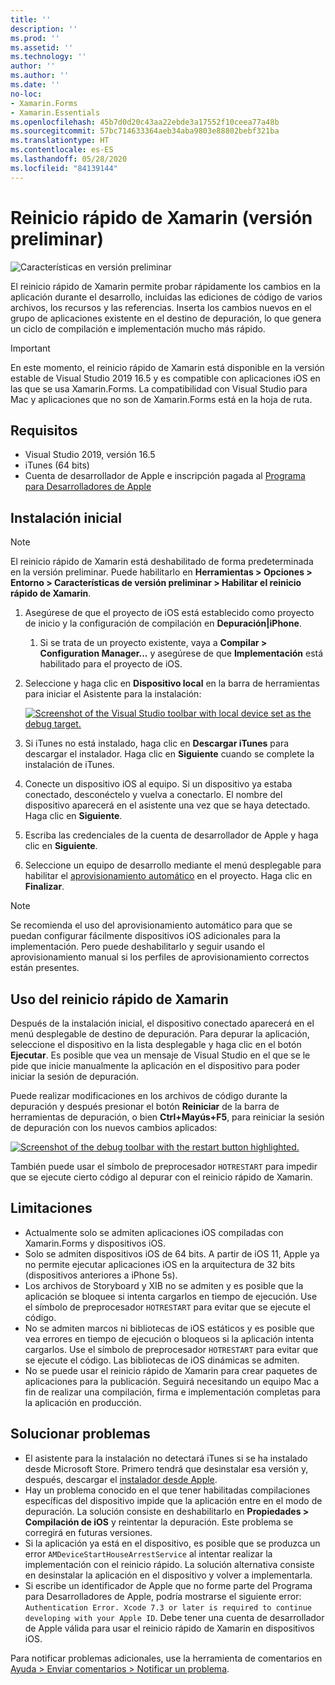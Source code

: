 ```yaml
---
title: ''
description: ''
ms.prod: ''
ms.assetid: ''
ms.technology: ''
author: ''
ms.author: ''
ms.date: ''
no-loc:
- Xamarin.Forms
- Xamarin.Essentials
ms.openlocfilehash: 45b7d0d20c43aa22ebde3a17552f10ceea77a48b
ms.sourcegitcommit: 57bc714633364aeb34aba9803e88802bebf321ba
ms.translationtype: HT
ms.contentlocale: es-ES
ms.lasthandoff: 05/28/2020
ms.locfileid: "84139144"
---
```

# <a name="xamarin-hot-restart-preview"></a>Reinicio rápido de Xamarin (versión preliminar)

![Características en versión preliminar](~/media/shared/preview.png)

El reinicio rápido de Xamarin permite probar rápidamente los cambios en la aplicación durante el desarrollo, incluidas las ediciones de código de varios archivos, los recursos y las referencias. Inserta los cambios nuevos en el grupo de aplicaciones existente en el destino de depuración, lo que genera un ciclo de compilación e implementación mucho más rápido.

> [!IMPORTANT]
> En este momento, el reinicio rápido de Xamarin está disponible en la versión estable de Visual Studio 2019 16.5 y es compatible con aplicaciones iOS en las que se usa Xamarin.Forms. La compatibilidad con Visual Studio para Mac y aplicaciones que no son de Xamarin.Forms está en la hoja de ruta.

## <a name="requirements"></a>Requisitos

- Visual Studio 2019, versión 16.5
- iTunes (64 bits)
- Cuenta de desarrollador de Apple e inscripción pagada al [Programa para Desarrolladores de Apple](https://developer.apple.com/programs)


## <a name="initial-setup"></a>Instalación inicial

> [!NOTE]
> El reinicio rápido de Xamarin está deshabilitado de forma predeterminada en la versión preliminar. Puede habilitarlo en **Herramientas > Opciones > Entorno > Características de versión preliminar > Habilitar el reinicio rápido de Xamarin**.

1. Asegúrese de que el proyecto de iOS está establecido como proyecto de inicio y la configuración de compilación en **Depuración|iPhone**.

   1. Si se trata de un proyecto existente, vaya a **Compilar > Configuration Manager...** y asegúrese de que **Implementación** está habilitado para el proyecto de iOS.

2. Seleccione y haga clic en **Dispositivo local** en la barra de herramientas para iniciar el Asistente para la instalación:

    [![](hot-restart-images/toolbar.png "Screenshot of the Visual Studio toolbar with local device set as the debug target.")](hot-restart-images/toolbar.png)

3. Si iTunes no está instalado, haga clic en **Descargar iTunes** para descargar el instalador. Haga clic en **Siguiente** cuando se complete la instalación de iTunes.

4. Conecte un dispositivo iOS al equipo. Si un dispositivo ya estaba conectado, desconéctelo y vuelva a conectarlo. El nombre del dispositivo aparecerá en el asistente una vez que se haya detectado. Haga clic en **Siguiente**.

5. Escriba las credenciales de la cuenta de desarrollador de Apple y haga clic en **Siguiente**.

6. Seleccione un equipo de desarrollo mediante el menú desplegable para habilitar el [ aprovisionamiento automático](~/ios/get-started/installation/device-provisioning/automatic-provisioning.md) en el proyecto. Haga clic en **Finalizar**.

> [!NOTE]
> Se recomienda el uso del aprovisionamiento automático para que se puedan configurar fácilmente dispositivos iOS adicionales para la implementación. Pero puede deshabilitarlo y seguir usando el aprovisionamiento manual si los perfiles de aprovisionamiento correctos están presentes.

## <a name="use-xamarin-hot-restart"></a>Uso del reinicio rápido de Xamarin
Después de la instalación inicial, el dispositivo conectado aparecerá en el menú desplegable de destino de depuración. Para depurar la aplicación, seleccione el dispositivo en la lista desplegable y haga clic en el botón **Ejecutar**. Es posible que vea un mensaje de Visual Studio en el que se le pide que inicie manualmente la aplicación en el dispositivo para poder iniciar la sesión de depuración.

Puede realizar modificaciones en los archivos de código durante la depuración y después presionar el botón **Reiniciar** de la barra de herramientas de depuración, o bien **Ctrl+Mayús+F5**, para reiniciar la sesión de depuración con los nuevos cambios aplicados:

[![](hot-restart-images/restart.png "Screenshot of the debug toolbar with the restart button highlighted.")](hot-restart-images/toolbar.png)

También puede usar el símbolo de preprocesador `HOTRESTART` para impedir que se ejecute cierto código al depurar con el reinicio rápido de Xamarin.

## <a name="limitations"></a>Limitaciones

- Actualmente solo se admiten aplicaciones iOS compiladas con Xamarin.Forms y dispositivos iOS.
- Solo se admiten dispositivos iOS de 64 bits. A partir de iOS 11, Apple ya no permite ejecutar aplicaciones iOS en la arquitectura de 32 bits (dispositivos anteriores a iPhone 5s).
- Los archivos de Storyboard y XIB no se admiten y es posible que la aplicación se bloquee si intenta cargarlos en tiempo de ejecución. Use el símbolo de preprocesador `HOTRESTART` para evitar que se ejecute el código.
- No se admiten marcos ni bibliotecas de iOS estáticos y es posible que vea errores en tiempo de ejecución o bloqueos si la aplicación intenta cargarlos. Use el símbolo de preprocesador `HOTRESTART` para evitar que se ejecute el código. Las bibliotecas de iOS dinámicas se admiten.
- No se puede usar el reinicio rápido de Xamarin para crear paquetes de aplicaciones para la publicación. Seguirá necesitando un equipo Mac a fin de realizar una compilación, firma e implementación completas para la aplicación en producción.

## <a name="troubleshoot"></a>Solucionar problemas

- El asistente para la instalación no detectará iTunes si se ha instalado desde Microsoft Store. Primero tendrá que desinstalar esa versión y, después, descargar el [instalador desde Apple](https://go.microsoft.com/fwlink/?linkid=2101014).
- Hay un problema conocido en el que tener habilitadas compilaciones específicas del dispositivo impide que la aplicación entre en el modo de depuración. La solución consiste en deshabilitarlo en **Propiedades > Compilación de iOS** y reintentar la depuración. Este problema se corregirá en futuras versiones.
- Si la aplicación ya está en el dispositivo, es posible que se produzca un error `AMDeviceStartHouseArrestService` al intentar realizar la implementación con el reinicio rápido. La solución alternativa consiste en desinstalar la aplicación en el dispositivo y volver a implementarla.
- Si escribe un identificador de Apple que no forme parte del Programa para Desarrolladores de Apple, podría mostrarse el siguiente error: `Authentication Error. Xcode 7.3 or later is required to continue developing with your Apple ID`. Debe tener una cuenta de desarrollador de Apple válida para usar el reinicio rápido de Xamarin en dispositivos iOS. 

Para notificar problemas adicionales, use la herramienta de comentarios en [Ayuda > Enviar comentarios > Notificar un problema](/visualstudio/ide/feedback-options?view=vs-2019#report-a-problem).
